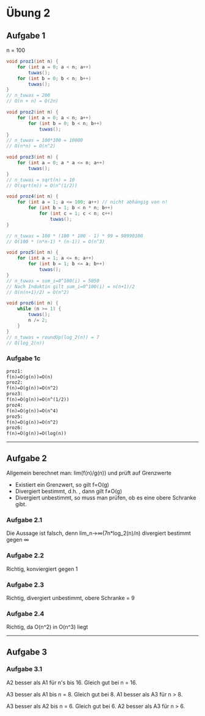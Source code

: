 # Übung 2

## Aufgabe 1

n = 100

```java
void proz1(int n) {
    for (int a = 0; a < n; a++)
        tuwas();
    for (int b = 0; b < n; b++)
        tuwas();
}
// n_tuwas = 200
// O(n + n) = O(2n)

void proz2(int n) {
    for (int a = 0; a < n; a++)
        for (int b = 0; b < n; b++)
            tuwas();
}
// n_tuwas = 100*100 = 10000
// O(n*n) = O(n^2)

void proz3(int n) {
    for (int a = 0; a * a <= n; a++)
        tuwas();
}
// n_tuwas = sqrt(n) = 10
// O(sqrt(n)) = O(n^(1/2))

void proz4(int n) {
    for (int a = 1; a <= 100; a++) // nicht abhängig von n!
        for (int b = 1; b < n * n; b++)
            for (int c = 1; c < n; c++)
                tuwas();
}

// n_tuwas = 100 * (100 * 100 - 1) * 99 = 98990100
// O(100 * (n*n-1) * (n-1)) = O(n^3)

void proz5(int n) {
    for (int a = 1; a <= n; a++)
        for (int b = 1; b <= a; b++)
            tuwas();
}
// n_tuwas = sum_i=0^100(i) = 5050
// Nach Induktin gilt sum_i=0^100(i) = n(n+1)/2
// O(n(n+1)/2) = O(n^2)

void proz6(int n) {
    while (n >= 1) {
        tuwas();
        n /= 2;
    }
}
// n_tuwas = roundUp(log_2(n)) = 7
// O(log_2(n))
```


### Aufgabe 1c

```latex
proz1:
f(n)=O(g(n))=O(n)
proz2:
f(n)=O(g(n))=O(n^2)
proz3:
f(n)=O(g(n))=O(n^(1/2))
proz4:
f(n)=O(g(n))=O(n^4)
proz5:
f(n)=O(g(n))=O(n^2)
proz6:
f(n)=O(g(n))=O(log(n))
```

---

## Aufgabe 2

Allgemein berechnet man: lim(f(n)/g(n)) und prüft auf Grenzwerte
- Existiert ein Grenzwert, so gilt f=O(g)
- Divergiert bestimmt, d.h. , dann gilt f≠O(g)
- Divergiert unbestimmt, so muss man prüfen, ob es eine obere Schranke gibt.

### Aufgabe 2.1

Die Aussage ist falsch, denn lim_n->∞(7n*log_2(n)/n) divergiert bestimmt gegen ∞

### Aufgabe 2.2

Richtig, konviergiert gegen 1

### Aufgabe 2.3

Richtig, divergiert unbestimmt, obere Schranke = 9

### Aufgabe 2.4

Richtig, da O(n^2) in O(n^3) liegt

---

## Aufgabe 3

### Aufgabe 3.1

A2 besser als A1 für n's bis 16. Gleich gut bei n = 16.

A3 besser als A1 bis n = 8. Gleich gut bei 8. A1 besser als A3 für n > 8.

A3 besser als A2 bis n = 6. Gleich gut bei 6. A2 besser als A3 für n > 6.
